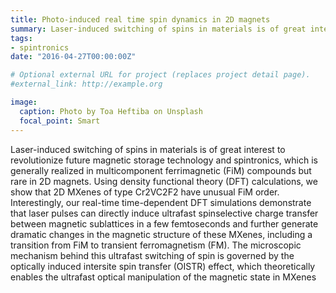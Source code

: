 ```yaml
---
title: Photo-induced real time spin dynamics in 2D magnets
summary: Laser-induced switching of spins in materials is of great interest to revolutionize future magnetic storage technology and spintronics, which is generally realized in multicomponent ferrimagnetic (FiM) compounds but rare in 2D magnets. Using density functional theory (DFT) calculations, we show that 2D MXenes of type Cr2VC2F2  have unusual FiM order. Interestingly, our real-time time-dependent DFT simulations demonstrate that laser pulses can directly induce ultrafast spinselective charge transfer between magnetic sublattices in a few femtoseconds and further generate dramatic changes in the magnetic structure of these MXenes, including a transition from FiM to transient ferromagnetism (FM). The microscopic mechanism behind this ultrafast switching of spin is governed by the optically induced intersite spin transfer (OISTR) effect, which theoretically enables the ultrafast optical manipulation of the magnetic state in MXenes.
tags:
- spintronics
date: "2016-04-27T00:00:00Z"

# Optional external URL for project (replaces project detail page).
#external_link: http://example.org

image:
  caption: Photo by Toa Heftiba on Unsplash
  focal_point: Smart
---
```

Laser-induced switching of spins in materials is of great interest to revolutionize future magnetic storage technology and spintronics, which is generally realized in multicomponent ferrimagnetic (FiM) compounds but rare in 2D magnets. Using density functional theory (DFT) calculations, we show that 2D MXenes of type Cr2VC2F2  have unusual FiM order. Interestingly, our real-time time-dependent DFT simulations demonstrate that laser pulses can directly induce ultrafast spinselective charge transfer between magnetic sublattices in a few femtoseconds and further generate dramatic changes in the magnetic structure of these MXenes, including a transition from FiM to transient ferromagnetism (FM). The microscopic mechanism behind this ultrafast switching of spin is governed by the optically induced intersite spin transfer (OISTR) effect, which theoretically enables the ultrafast optical manipulation of the magnetic state in MXenes
